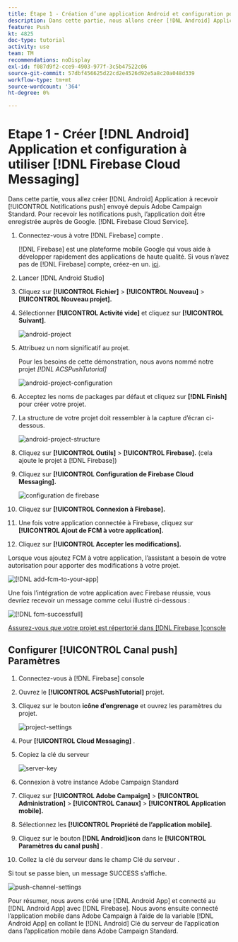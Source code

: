 ```yaml
---
title: Étape 1 - Création d’une application Android et configuration pour utiliser Firebase Cloud Messaging
description: Dans cette partie, nous allons créer [!DNL Android] Application à recevoir [!UICONTROL Notifications push] envoyé depuis Adobe Campaign Standard. Pour recevoir les notifications push, l’application doit être enregistrée auprès de Google. [!DNL Firebase Cloud Service].
feature: Push
kt: 4825
doc-type: tutorial
activity: use
team: TM
recommendations: noDisplay
exl-id: f087d9f2-cce9-4903-977f-3c5b47522c06
source-git-commit: 57dbf456625d22cd2e4526d92e5a8c20a048d339
workflow-type: tm+mt
source-wordcount: '364'
ht-degree: 0%

---
```


# Etape 1 - Créer [!DNL Android] Application et configuration à utiliser [!DNL Firebase Cloud Messaging]

Dans cette partie, vous allez créer [!DNL Android] Application à recevoir [!UICONTROL Notifications push] envoyé depuis Adobe Campaign Standard. Pour recevoir les notifications push, l’application doit être enregistrée auprès de Google. [!DNL Firebase Cloud Service].

1. Connectez-vous à votre [!DNL Firebase] compte .

   [!DNL Firebase] est une plateforme mobile Google qui vous aide à développer rapidement des applications de haute qualité. Si vous n’avez pas de [!DNL Firebase] compte, créez-en un. [ici](https://firebase.google.com).

2. Lancer [!DNL Android Studio]
3. Cliquez sur **[!UICONTROL Fichier]** > **[!UICONTROL Nouveau]** > **[!UICONTROL Nouveau projet].**
4. Sélectionner **[!UICONTROL Activité vide]** et cliquez sur **[!UICONTROL Suivant].**

   ![android-project](assets/android-project.PNG)

5. Attribuez un nom significatif au projet.

   Pour les besoins de cette démonstration, nous avons nommé notre projet *[!DNL ACSPushTutorial]*

   ![android-project-configuration](assets/android-project-configuration.PNG)

6. Acceptez les noms de packages par défaut et cliquez sur **[!DNL Finish]** pour créer votre projet.
7. La structure de votre projet doit ressembler à la capture d’écran ci-dessous.

   ![android-project-structure](assets/android-project-structure.PNG)

8. Cliquez sur **[!UICONTROL Outils]** > **[!UICONTROL Firebase].** (cela ajoute le projet à [!DNL Firebase])
9. Cliquez sur **[!UICONTROL Configuration de Firebase Cloud Messaging].**

   ![configuration de firebase](assets/android-project-firebase-messaging.PNG)

10. Cliquez sur **[!UICONTROL Connexion à Firebase].**
11. Une fois votre application connectée à Firebase, cliquez sur **[!UICONTROL Ajout de FCM à votre application].**
12. Cliquez sur **[!UICONTROL Accepter les modifications].**

   Lorsque vous ajoutez FCM à votre application, l’assistant a besoin de votre autorisation pour apporter des modifications à votre projet.

   ![[!DNL add-fcm-to-your-app]](assets/firebase-add-fcm-to-app.PNG)

Une fois l’intégration de votre application avec Firebase réussie, vous devriez recevoir un message comme celui illustré ci-dessous :

![[!DNL fcm-successfull]](assets/android-firebase-success.PNG)

[Assurez-vous que votre projet est répertorié dans [!DNL Firebase ]console](https://console.firebase.google.com/)

## Configurer [!UICONTROL Canal push] Paramètres

1. Connectez-vous à [!DNL Firebase] console
2. Ouvrez le **[!UICONTROL ACSPushTutorial]** projet.
3. Cliquez sur le bouton **icône d’engrenage** et ouvrez les paramètres du projet.

   ![project-settings](assets/firebase-project-settings.PNG)

4. Pour **[!UICONTROL Cloud Messaging]** .
5. Copiez la clé du serveur

   ![server-key](assets/firebase-server-key.PNG)

6. Connexion à votre instance Adobe Campaign Standard
7. Cliquez sur **[!UICONTROL Adobe Campaign]** > **[!UICONTROL Administration]** > **[!UICONTROL Canaux]** > **[!UICONTROL Application mobile].**
8. Sélectionnez les **[!UICONTROL Propriété de l’application mobile].**
9. Cliquez sur le bouton **[!DNL Android]icon** dans le **[!UICONTROL Paramètres du canal push]** .
10. Collez la clé du serveur dans le champ Clé du serveur .

Si tout se passe bien, un message SUCCESS s’affiche.

![push-channel-settings](assets/push-channel-settings.PNG)

Pour résumer, nous avons créé une [!DNL Android App] et connecté au [!DNL Android App] avec [!DNL Firebase]. Nous avons ensuite connecté l’application mobile dans Adobe Campaign à l’aide de la variable [!DNL Android App] en collant le [!DNL Android] Clé du serveur de l’application dans l’application mobile dans Adobe Campaign Standard.
